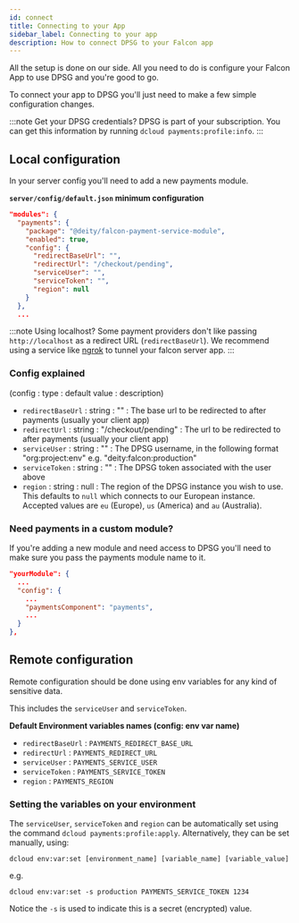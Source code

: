 ```yaml
---
id: connect
title: Connecting to your App
sidebar_label: Connecting to your app
description: How to connect DPSG to your Falcon app
---
```




All the setup is done on our side. All you need to do is configure your Falcon App to use DPSG and you're good to go.

To connect your app to DPSG you'll just need to make a few simple configuration changes.

:::note Get your DPSG credentials?
DPSG is part of your subscription. You can get this information by running `dcloud payments:profile:info`.
:::

## Local configuration

In your server config you'll need to add a new payments module.

**`server/config/default.json` minimum configuration**
```json
"modules": {
  "payments": {
    "package": "@deity/falcon-payment-service-module",
    "enabled": true,
    "config": {
      "redirectBaseUrl": "",
      "redirectUrl": "/checkout/pending",
      "serviceUser": "",
      "serviceToken": "",
      "region": null
    }
  },
  ...
```

:::note Using localhost?
Some payment providers don't like passing `http://localhost` as a redirect URL (`redirectBaseUrl`). We recommend using a service like [ngrok](https://ngrok.com/) to tunnel your falcon server app.
:::

### Config explained

(config : type : default value : description)

- `redirectBaseUrl` : string : "" : The base url to be redirected to after payments (usually your client app)
- `redirectUrl` : string : "/checkout/pending" : The url to be redirected to after payments (usually your client app)
- `serviceUser` : string : "" : The DPSG username, in the following format "org:project:env" e.g. "deity:falcon:production"
- `serviceToken` : string : "" : The DPSG token associated with the user above
- `region` : string : null : The region of the DPSG instance you wish to use. This defaults to `null` which connects to our European instance. Accepted values are `eu` (Europe), `us` (America) and `au` (Australia).


### Need payments in a custom module?

If you're adding a new module and need access to DPSG you'll need to make sure you pass the payments module name to it.

```json
"yourModule": {
  ...
  "config": {
    ...
    "paymentsComponent": "payments",
    ...
  }
},
```

## Remote configuration

Remote configuration should be done using env variables for any kind of sensitive data.

This includes the `serviceUser` and `serviceToken`.

**Default Environment variables names (config: env var name)**

- `redirectBaseUrl` : `PAYMENTS_REDIRECT_BASE_URL`
- `redirectUrl` : `PAYMENTS_REDIRECT_URL`
- `serviceUser` : `PAYMENTS_SERVICE_USER`
- `serviceToken` : `PAYMENTS_SERVICE_TOKEN`
- `region` : `PAYMENTS_REGION`

### Setting the variables on your environment

The `serviceUser`, `serviceToken` and `region` can be automatically set using the command `dcloud payments:profile:apply`. Alternatively, they can be set manually, using:

`dcloud env:var:set [environment_name] [variable_name] [variable_value]`

e.g.

`dcloud env:var:set -s production PAYMENTS_SERVICE_TOKEN 1234`

Notice the `-s` is used to indicate this is a secret (encrypted) value.
